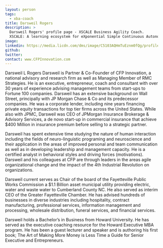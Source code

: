 ```yaml
---
layout: person
tags:
  - xba-coach
title: Darsweil Rogers
description: >
  Darsweil Rogers' profile page - XSCALE Business Agility Coach.
  XSCALE: A learning ecosystem for eXponential Simple Continuous Autonomous Learning Ecosystems
image:
linkedin: https://media.licdn.com/dms/image/C5103AQHmTuEznm0fQg/profile-displayphoto-shrink_200_200/0?e=1578528000&v=beta&t=sYfvmEnY8-Ry5UZFKGiw2kXSi7YovGcdIlPE-ycS_P8
github:
twitter:
contact: www.CFPInnovation.com
---
```


<!-- Write your personal summary below. You can use Markdown formatting. -->
Darsweil L Rogers 
Darsweil is Partner & Co-Founder of CFP Innovation, a national advisory and research firm as well as Managing Member of RMC Strategies.  He is an executive, entrepreneur, coach and consultant with over 30 years of experience advising management teams from start-ups to Fortune 100 companies. Darsweil has an extensive background on Wall Street, principally with JP Morgan Chase & Co and its predecessor companies.  He was a corporate lender, including nine years financing private equity transactions for top tier firms across the United States.  While also with JPMC, Darsweil was CEO of JPMorgan Insurance Brokerage & Advisory Services, a de novo start-up in commercial insurance that achieve $400 Million in insurance premium before selling to a strategic partner.

Darsweil has spent extensive time studying the nature of human interaction including the fields of neuro-linguistic programing and neuroscience and their application in the areas of improved personal and team communication as well as in developing leadership and management capacity. He is a certified analyst in behavioral styles and driving forces (motivations).  Darsweil and his colleagues at CFP are through leaders in the areas agile organizational change and the impact of the 4th Industrial Revolution on organizations.

Darsweil current serves as Chair of the board of the Fayetteville Public Works Commission a $1.1 Billion asset municipal utility providing electric, water and waste water to Cumberland County NC. He also served as interim CEO of the Greater Fayetteville Chamber.  He has advised hundreds of businesses in diverse industries including hospitality, contract manufacturing, professional services, information management and processing, wholesale distribution, funeral services, and financial services. 

Darsweil holds a Bachelor’s in Business from Howard University. He has served as the executive coaching resource for the Howard Executive MBA program. He has been a guest lecturer and speaker and is authoring his first book; The Art of Making More Money is Less Time a Guide for Senior Executive and Entrepreneurs. 

